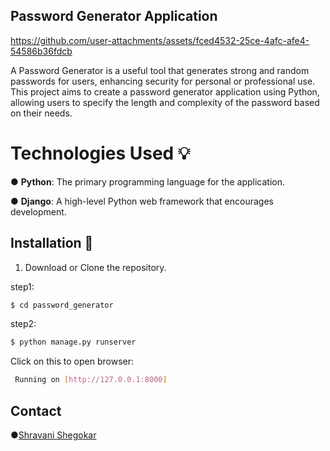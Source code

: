 ## Password Generator Application

https://github.com/user-attachments/assets/fced4532-25ce-4afc-afe4-54586b36fdcb

  A Password Generator is a useful tool that generates strong and random passwords for users, enhancing security for personal or professional use. 
This project aims to create a password generator application using Python, allowing users to specify the length and complexity of the password based on their needs.

# Technologies Used 💡
● **Python**: The primary programming language for the application.

● **Django**: A high-level Python web framework that encourages development.

## Installation 🔗
1. Download or Clone the repository.
 
step1:
```bash
$ cd password_generator
```
step2:
```bash
$ python manage.py runserver
```
Click on this to open browser:

```bash
 Running on [http://127.0.0.1:8000]
```
## Contact 
●[Shravani Shegokar](https://www.linkedin.com/in/shravani-shegokar-b09054291/)

